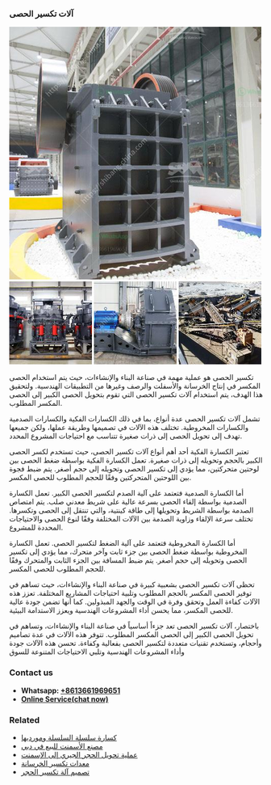 <h3>آلات تكسير الحصى</h3><img src='1701746194.jpg' alt=''><p>تكسير الحصى هو عملية مهمة في صناعة البناء والإنشاءات، حيث يتم استخدام الحصى المكسر في إنتاج الخرسانة والأسفلت والرصف وغيرها من التطبيقات الهندسية. ولتحقيق هذا الهدف، يتم استخدام آلات تكسير الحصى التي تقوم بتحويل الحصى الكبير إلى الحصى المكسر المطلوب.</p><p>تشمل آلات تكسير الحصى عدة أنواع، بما في ذلك الكسارات الفكية والكسارات الصدمية والكسارات المخروطية. تختلف هذه الآلات في تصميمها وطريقة عملها، ولكن جميعها تهدف إلى تحويل الحصى إلى ذرات صغيرة تتناسب مع احتياجات المشروع المحدد.</p><p>تعتبر الكسارة الفكية أحد أهم أنواع آلات تكسير الحصى، حيث تستخدم لكسر الحصى الكبير بالحجم وتحويله إلى ذرات صغيرة. تعمل الكسارة الفكية بواسطة ضغط الحصى بين لوحتين متحركتين، مما يؤدي إلى تكسير الحصى وتحويله إلى حجم أصغر. يتم ضبط فجوة بين اللوحتين المتحركتين وفقًا للحجم المطلوب للحصى المكسر.</p><p>أما الكسارة الصدمية فتعتمد على آلية الصدم لتكسير الحصى الكبير. تعمل الكسارة الصدمية بواسطة إلقاء الحصى بسرعة عالية على شريط معدني صلب. يتم امتصاص الصدمة بواسطة الشريط وتحويلها إلى طاقة كينتية، والتي تنتقل إلى الحصى وتكسرها. تختلف سرعة الإلقاء وزاوية الصدمة بين الآلات المختلفة وفقًا لنوع الحصى والاحتياجات المحددة للمشروع.</p><p>أما الكسارة المخروطية فتعتمد على آلية الضغط لتكسير الحصى. تعمل الكسارة المخروطية بواسطة ضغط الحصى بين جزء ثابت وآخر متحرك، مما يؤدي إلى تكسير الحصى وتحويله إلى حجم أصغر. يتم ضبط المسافة بين الجزء الثابت والمتحرك وفقًا للحجم المطلوب للحصى المكسر.</p><p>تحظى آلات تكسير الحصى بشعبية كبيرة في صناعة البناء والإنشاءات، حيث تساهم في توفير الحصى المكسر بالحجم المطلوب وتلبية احتياجات المشاريع المختلفة. تعزز هذه الآلات كفاءة العمل وتحقق وفرة في الوقت والجهد المبذولين. كما أنها تضمن جودة عالية للحصى المكسر، مما يحسن أداء المشروعات الهندسية ويعزز الاستدامة البيئية.</p><p>باختصار، آلات تكسير الحصى تعد جزءاً أساسياً في صناعة البناء والإنشاءات، وتساهم في تحويل الحصى الكبير إلى الحصى المكسر المطلوب. تتوفر هذه الآلات في عدة تصاميم وأحجام، وتستخدم تقنيات متعددة لتكسير الحصى بفعالية وكفاءة. تحسن هذه الآلات جودة وأداء المشروعات الهندسية وتلبي الاحتياجات المتنوعة للسوق</p><h3>Contact us</h3><ul><li><strong>Whatsapp:&nbsp;<a href="https://wa.me/8613661969651">+8613661969651</a></strong></li><li><a href="https://swt.shibang-china.com/?git&amp;zhl&amp;آلات تكسير الحصى"><strong>Online Service(chat now)</strong></a></li></ul><h3>Related</h3><ul><li><a href='كسارة سلسلة السلسلة ومورديها.md'>كسارة سلسلة السلسلة ومورديها</a></li><li><a href='مصنع الأسمنت للبيع في دبي.md'>مصنع الأسمنت للبيع في دبي</a></li><li><a href='عملية تحويل الحجر الجيري إلى الإسمنت.md'>عملية تحويل الحجر الجيري إلى الإسمنت</a></li><li><a href='معدات تكسير الخرسانة.md'>معدات تكسير الخرسانة</a></li><li><a href='تصميم آلة تكسير الحجر.md'>تصميم آلة تكسير الحجر</a></li></ul>